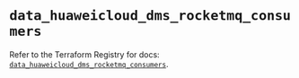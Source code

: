 # `data_huaweicloud_dms_rocketmq_consumers`

Refer to the Terraform Registry for docs: [`data_huaweicloud_dms_rocketmq_consumers`](https://registry.terraform.io/providers/huaweicloud/huaweicloud/1.71.1/docs/data-sources/dms_rocketmq_consumers).
